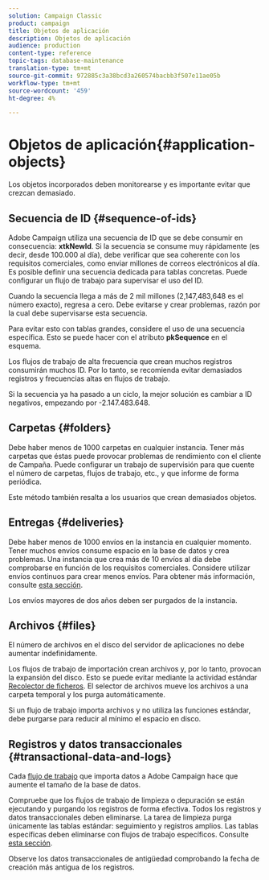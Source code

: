 ```yaml
---
solution: Campaign Classic
product: campaign
title: Objetos de aplicación
description: Objetos de aplicación
audience: production
content-type: reference
topic-tags: database-maintenance
translation-type: tm+mt
source-git-commit: 972885c3a38bcd3a260574bacbb3f507e11ae05b
workflow-type: tm+mt
source-wordcount: '459'
ht-degree: 4%

---
```



# Objetos de aplicación{#application-objects}

Los objetos incorporados deben monitorearse y es importante evitar que crezcan demasiado.

## Secuencia de ID {#sequence-of-ids}

Adobe Campaign utiliza una secuencia de ID que se debe consumir en consecuencia: **xtkNewId**. Si la secuencia se consume muy rápidamente (es decir, desde 100.000 al día), debe verificar que sea coherente con los requisitos comerciales, como enviar millones de correos electrónicos al día. Es posible definir una secuencia dedicada para tablas concretas. Puede configurar un flujo de trabajo para supervisar el uso del ID.

Cuando la secuencia llega a más de 2 mil millones (2,147,483,648 es el número exacto), regresa a cero. Debe evitarse y crear problemas, razón por la cual debe supervisarse esta secuencia.

Para evitar esto con tablas grandes, considere el uso de una secuencia específica. Esto se puede hacer con el atributo **pkSequence** en el esquema.

Los flujos de trabajo de alta frecuencia que crean muchos registros consumirán muchos ID. Por lo tanto, se recomienda evitar demasiados registros y frecuencias altas en flujos de trabajo.

Si la secuencia ya ha pasado a un ciclo, la mejor solución es cambiar a ID negativos, empezando por -2.147.483.648.

## Carpetas {#folders}

Debe haber menos de 1000 carpetas en cualquier instancia. Tener más carpetas que éstas puede provocar problemas de rendimiento con el cliente de Campaña. Puede configurar un trabajo de supervisión para que cuente el número de carpetas, flujos de trabajo, etc., y que informe de forma periódica.

Este método también resalta a los usuarios que crean demasiados objetos.

## Entregas {#deliveries}

Debe haber menos de 1000 envíos en la instancia en cualquier momento. Tener muchos envíos consume espacio en la base de datos y crea problemas. Una instancia que crea más de 10 envíos al día debe comprobarse en función de los requisitos comerciales. Considere utilizar envíos continuos para crear menos envíos. Para obtener más información, consulte [esta sección](../../workflow/using/continuous-delivery.md).

Los envíos mayores de dos años deben ser purgados de la instancia.

## Archivos {#files}

El número de archivos en el disco del servidor de aplicaciones no debe aumentar indefinidamente.

Los flujos de trabajo de importación crean archivos y, por lo tanto, provocan la expansión del disco. Esto se puede evitar mediante la actividad estándar [Recolector de ficheros](../../workflow/using/file-collector.md). El selector de archivos mueve los archivos a una carpeta temporal y los purga automáticamente.

Si un flujo de trabajo importa archivos y no utiliza las funciones estándar, debe purgarse para reducir al mínimo el espacio en disco.

## Registros y datos transaccionales {#transactional-data-and-logs}

Cada [flujo de trabajo](../../workflow/using/data-life-cycle.md#work-table) que importa datos a Adobe Campaign hace que aumente el tamaño de la base de datos.

Compruebe que los flujos de trabajo de limpieza o depuración se están ejecutando y purgando los registros de forma efectiva. Todos los registros y datos transaccionales deben eliminarse. La tarea de limpieza purga únicamente las tablas estándar: seguimiento y registros amplios. Las tablas específicas deben eliminarse con flujos de trabajo específicos. Consulte [esta sección](../../workflow/using/monitoring-workflow-execution.md#purging-the-logs).

Observe los datos transaccionales de antigüedad comprobando la fecha de creación más antigua de los registros.
